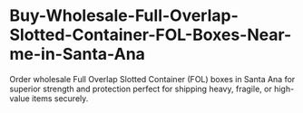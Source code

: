 # Buy-Wholesale-Full-Overlap-Slotted-Container-FOL-Boxes-Near-me-in-Santa-Ana
Order wholesale Full Overlap Slotted Container (FOL) boxes in Santa Ana for superior strength and protection perfect for shipping heavy, fragile, or high-value items securely.
